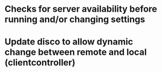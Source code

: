 # Checks for server availability before running and/or changing settings

# Update disco to allow dynamic change between remote and local (clientcontroller)